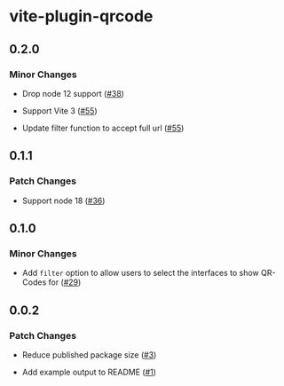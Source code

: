 # vite-plugin-qrcode

## 0.2.0

### Minor Changes

- Drop node 12 support ([#38](https://github.com/svitejs/vite-plugin-qrcode/pull/38))

* Support Vite 3 ([#55](https://github.com/svitejs/vite-plugin-qrcode/pull/55))

- Update filter function to accept full url ([#55](https://github.com/svitejs/vite-plugin-qrcode/pull/55))

## 0.1.1

### Patch Changes

- Support node 18 ([#36](https://github.com/svitejs/vite-plugin-qrcode/pull/36))

## 0.1.0

### Minor Changes

- Add `filter` option to allow users to select the interfaces to show QR-Codes for ([#29](https://github.com/svitejs/vite-plugin-qrcode/pull/29))

## 0.0.2

### Patch Changes

- Reduce published package size ([#3](https://github.com/svitejs/vite-plugin-qrcode/pull/3))

* Add example output to README ([#1](https://github.com/svitejs/vite-plugin-qrcode/pull/1))
